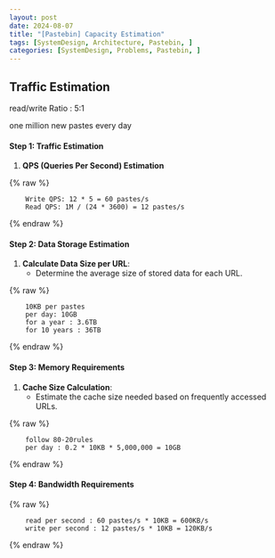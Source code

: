 ```yaml
---
layout: post
date: 2024-08-07
title: "[Pastebin] Capacity Estimation"
tags: [SystemDesign, Architecture, Pastebin, ]
categories: [SystemDesign, Problems, Pastebin, ]
---
```



## Traffic Estimation


read/write Ratio : 5:1


one million new pastes every day


#### Step 1: Traffic Estimation

1. **QPS (Queries Per Second) Estimation**


{% raw %}
```text
    Write QPS: 12 * 5 = 60 pastes/s
    Read QPS: 1M / (24 * 3600) = 12 pastes/s
```
{% endraw %}



#### Step 2: Data Storage Estimation

1. **Calculate Data Size per URL**:
	- Determine the average size of stored data for each URL.


{% raw %}
```text
    10KB per pastes
    per day: 10GB
    for a year : 3.6TB
    for 10 years : 36TB
```
{% endraw %}



#### Step 3: Memory Requirements

1. **Cache Size Calculation**:
	- Estimate the cache size needed based on frequently accessed URLs.


{% raw %}
```text
    follow 80-20rules
    per day : 0.2 * 10KB * 5,000,000 = 10GB
```
{% endraw %}



#### Step 4: Bandwidth Requirements



{% raw %}
```text
    read per second : 60 pastes/s * 10KB = 600KB/s
    write per second : 12 pastes/s * 10KB = 120KB/s
```
{% endraw %}


